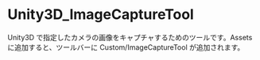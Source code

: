 # Unity3D_ImageCaptureTool
Unity3D で指定したカメラの画像をキャプチャするためのツールです。Assets に追加すると、ツールバーに Custom/ImageCaptureTool が追加されます。
